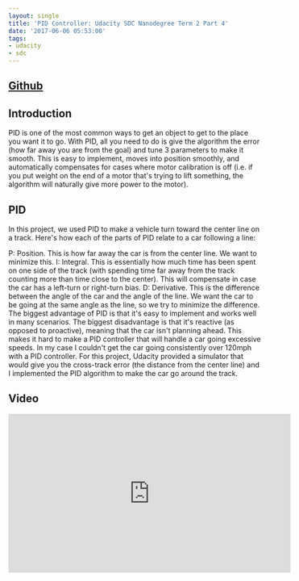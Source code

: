 ```yaml
---
layout: single
title: 'PID Controller: Udacity SDC Nanodegree Term 2 Part 4'
date: '2017-06-06 05:53:00'
tags:
- udacity
- sdc
---
```


## [Github](https://github.com/jaredjxyz/CarND-PID-Control)

## Introduction

PID is one of the most common ways to get an object to get to the place you want it to go. With PID, all you need to do is give the algorithm the error (how far away you are from the goal) and tune 3 parameters to make it smooth. This is easy to implement, moves into position smoothly, and automatically compensates for cases where motor calibration is off (i.e. if you put weight on the end of a motor that's trying to lift something, the algorithm will naturally give more power to the motor).

## PID
In this project, we used PID to make a vehicle turn toward the center line on a track. Here's how each of the parts of PID relate to a car following a line:

P: Position. This is how far away the car is from the center line. We want to minimize this.
I: Integral. This is essentially how much time has been spent on one side of the track (with spending time far away from the track counting more than time close to the center). This will compensate in case the car has a left-turn or right-turn bias.
D: Derivative. This is the difference between the angle of the car and the angle of the line. We want the car to be going at the same angle as the line, so we try to minimize the difference.
The biggest advantage of PID is that it's easy to implement and works well in many scenarios. The biggest disadvantage is that it's reactive (as opposed to proactive), meaning that the car isn't planning ahead. This makes it hard to make a PID controller that will handle a car going excessive speeds. In my case I couldn't get the car going consistently over 120mph with a PID controller. For this project, Udacity provided a simulator that would give you the cross-track error (the distance from the center line) and I implemented the PID algorithm to make the car go around the track. 

## Video

<iframe width="560" height="315" src="https://www.youtube.com/embed/dgIeP3ypdfE" frameborder="0" gesture="media" allow="encrypted-media" allowfullscreen></iframe>